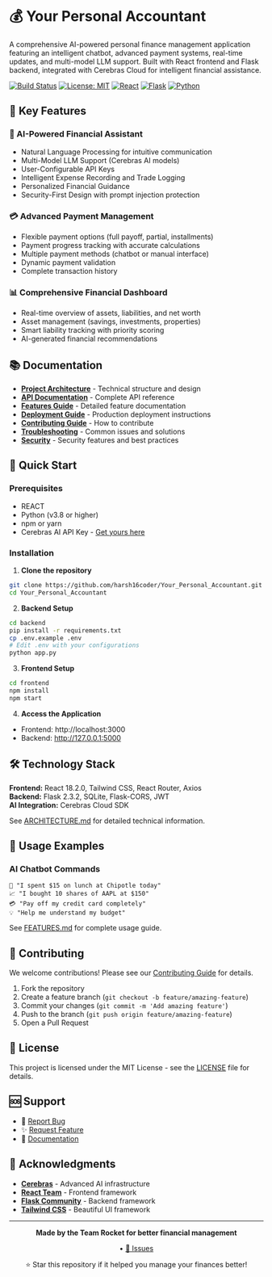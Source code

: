 # 💰 Your Personal Accountant

A comprehensive AI-powered personal finance management application featuring an intelligent chatbot, advanced payment systems, real-time updates, and multi-model LLM support. Built with React frontend and Flask backend, integrated with Cerebras Cloud for intelligent financial assistance.

[![Build Status](https://img.shields.io/badge/build-passing-brightgreen.svg)](https://github.com/your-username/Your_Personal_Accountant)
[![License: MIT](https://img.shields.io/badge/License-MIT-yellow.svg)](https://opensource.org/licenses/MIT)
[![React](https://img.shields.io/badge/React-18.2.0-blue.svg)](https://reactjs.org/)
[![Flask](https://img.shields.io/badge/Flask-2.3.2-green.svg)](https://flask.palletsprojects.com/)
[![Python](https://img.shields.io/badge/Python-3.8+-blue.svg)](https://www.python.org/)

## 🌟 Key Features

### 🤖 AI-Powered Financial Assistant
- Natural Language Processing for intuitive communication
- Multi-Model LLM Support (Cerebras AI models)
- User-Configurable API Keys
- Intelligent Expense Recording and Trade Logging
- Personalized Financial Guidance
- Security-First Design with prompt injection protection

### 💳 Advanced Payment Management
- Flexible payment options (full payoff, partial, installments)
- Payment progress tracking with accurate calculations
- Multiple payment methods (chatbot or manual interface)
- Dynamic payment validation
- Complete transaction history

### 📊 Comprehensive Financial Dashboard
- Real-time overview of assets, liabilities, and net worth
- Asset management (savings, investments, properties)
- Smart liability tracking with priority scoring
- AI-generated financial recommendations

## 📚 Documentation

- **[Project Architecture](docs/ARCHITECTURE.md)** - Technical structure and design
- **[API Documentation](docs/API.md)** - Complete API reference
- **[Features Guide](docs/FEATURES.md)** - Detailed feature documentation
- **[Deployment Guide](docs/DEPLOYMENT.md)** - Production deployment instructions
- **[Contributing Guide](docs/CONTRIBUTING.md)** - How to contribute
- **[Troubleshooting](docs/TROUBLESHOOTING.md)** - Common issues and solutions
- **[Security](docs/SECURITY.md)** - Security features and best practices

## 🚀 Quick Start

### Prerequisites
- REACT
- Python (v3.8 or higher)
- npm or yarn
- Cerebras AI API Key - [Get yours here](https://cloud.cerebras.ai/)

### Installation

1. **Clone the repository**
```bash
git clone https://github.com/harsh16coder/Your_Personal_Accountant.git
cd Your_Personal_Accountant
```

2. **Backend Setup**
```bash
cd backend
pip install -r requirements.txt
cp .env.example .env
# Edit .env with your configurations
python app.py
```

3. **Frontend Setup**
```bash
cd frontend
npm install
npm start
```

4. **Access the Application**
- Frontend: http://localhost:3000
- Backend: http://127.0.0.1:5000

## 🛠️ Technology Stack

**Frontend:** React 18.2.0, Tailwind CSS, React Router, Axios  
**Backend:** Flask 2.3.2, SQLite, Flask-CORS, JWT  
**AI Integration:** Cerebras Cloud SDK

See [ARCHITECTURE.md](docs/ARCHITECTURE.md) for detailed technical information.

## 📖 Usage Examples

### AI Chatbot Commands
```
💬 "I spent $15 on lunch at Chipotle today"
📈 "I bought 10 shares of AAPL at $150"
💳 "Pay off my credit card completely"
💡 "Help me understand my budget"
```

See [FEATURES.md](docs/FEATURES.md) for complete usage guide.

## 🤝 Contributing

We welcome contributions! Please see our [Contributing Guide](docs/CONTRIBUTING.md) for details.

1. Fork the repository
2. Create a feature branch (`git checkout -b feature/amazing-feature`)
3. Commit your changes (`git commit -m 'Add amazing feature'`)
4. Push to the branch (`git push origin feature/amazing-feature`)
5. Open a Pull Request

## 📄 License

This project is licensed under the MIT License - see the [LICENSE](LICENSE) file for details.

## 🆘 Support

- 🐛 [Report Bug](https://github.com/harsh16coder/Your_Personal_Accountant/issues)
- ✨ [Request Feature](https://github.com/harsh16coder/Your_Personal_Accountant/issues)
- 📖 [Documentation](docs/)

## 🙏 Acknowledgments

- **[Cerebras](https://cerebras.ai/)** - Advanced AI infrastructure
- **[React Team](https://reactjs.org/)** - Frontend framework
- **[Flask Community](https://flask.palletsprojects.com/)** - Backend framework
- **[Tailwind CSS](https://tailwindcss.com/)** - Beautiful UI framework

---

<div align="center">

**Made by the Team Rocket for better financial management**

• [🐛 Issues](https://github.com/harsh16coder/Your_Personal_Accountant/issues)

⭐ Star this repository if it helped you manage your finances better!

</div>
